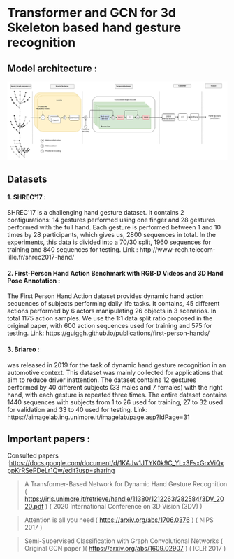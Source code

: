 # Transformer and GCN for 3d Skeleton based hand gesture recognition

## Model architecture :
<p align="center">
  <img src="./Model_architecture.png" alt="Model architecture"/>
</p>
<!-- <p align="center">
  <img src="./Graph_encoder.png" alt="Model architecture"/>
</p> -->
<!-- ![Model architecture](./Model_architecture.png) -->

## Datasets 
#### 1. SHREC'17 : 
<p>
SHREC'17 is a challenging hand gesture dataset. It contains 2 configurations:  14 gestures performed using one finger and 28 gestures performed with the full hand. Each gesture is performed between 1 and 10 times by 28 participants, which gives us, 2800 sequences in total. In the experiments, this data is divided into a 70/30 split, 1960 sequences for training and 840 sequences for testing.
Link : http://www-rech.telecom-lille.fr/shrec2017-hand/
</p>

#### 2. First-Person Hand Action Benchmark with RGB-D Videos and 3D Hand Pose Annotation : 
<p>
The First Person Hand Action dataset provides dynamic hand action sequences of subjects performing daily life tasks. It contains, 45 different actions performed by 6 actors manipulating 26 objects in 3 scenarios. In total 1175 action samples. We use the 1:1 data split ratio proposed in the original paper, with 600 action sequences used for training and 575 for testing.
Link: https://guiggh.github.io/publications/first-person-hands/
</p>

#### 3. Briareo : 
<p>
was released in 2019 for the task of dynamic hand gesture recognition in an automotive context. This dataset was mainly collected for applications that aim to reduce driver inattention.
The dataset contains 12 gestures performed by 40 different subjects (33 males and 7
females) with the right hand, with each gesture is repeated three times. The entire dataset contains 1440 sequences with subjects from 1 to 26 used for training, 27 to 32 used for validation and 33 to 40 used for testing.
Link: https://aimagelab.ing.unimore.it/imagelab/page.asp?IdPage=31
</p>


<!-- ## Presentations slides :
<ul>  
<li> Presentation of meeting on 07/03 : https://docs.google.com/presentation/d/15yNmMs_09LldK1JBAy16deuIcKAqGVUHOafnQv9ihWI/edit?usp=sharing</li>
<li> Presentation of meeting on 14/03 : https://docs.google.com/presentation/d/1LLv1dLM2l2pikQH3SHK9g1Nc07yEwwqgWf4xUFUYQsU/edit?usp=sharing</li>
<li> Presentation of meeting on 21/03 : https://docs.google.com/presentation/d/1Prfb0hRRiyn070CUb1GccUywJe4p_RMEci7ONILvoNQ/edit?usp=sharing</li>
<li> Presentation of meeting on 25/03 : https://docs.google.com/presentation/d/1PCxnYu9gO_dNBvS2cK08btXbrdcBFmSnqAYQ-QhOBYs/edit?usp=sharing</li>
<li> Presentation of meeting on 04/04 + 19/04 : https://docs.google.com/presentation/d/1NDFdC4tPsoH9OjtlVaOl4ga03LCiKp9EAIXWaAo7RzE/edit?usp=sharing</li>
</ul> -->

<!-- ## Results :

 <div> Results files :  https://docs.google.com/document/d/1yGWuePKTz5JzXVRk9Y_UZe1aaNoPh7gIsfuPPYWFm-4/edit?usp=sharing </div> 
 <div> Results sheet : https://docs.google.com/spreadsheets/d/1biXAyx_3Ry1459x5qWA1oYE89o41GDI93srR4uoWzlo/edit?usp=sharing </div>   -->

## Important papers :

Consulted papers :https://docs.google.com/document/d/1KAJw1JTYK0k9C_YLx3FsxGrxViQxppKrRSePDeLr1Qw/edit?usp=sharing

> A Transformer-Based Network for Dynamic Hand Gesture Recognition ( https://iris.unimore.it/retrieve/handle/11380/1212263/282584/3DV_2020.pdf ) ( 2020 International Conference on 3D Vision (3DV) )

> Attention is all you need ( https://arxiv.org/abs/1706.0376 ) ( NIPS 2017  )

> Semi-Supervised Classification with Graph Convolutional Networks ( Original GCN paper )( https://arxiv.org/abs/1609.02907 ) ( ICLR 2017  )
